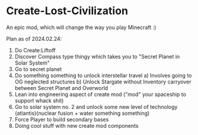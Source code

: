 # Create-Lost-Civilization

An epic mod, which will change the way you play Minecraft :)

Plan as of 2024.02.24:
  1. Do Create:Liftoff
  2. Discover Compass type thingy which takes you to "Secret Planet in Solar System"
  3. Go to secret planet
  4. Do something something to unlock interstellar travel
    a) Involves going to OG neglected structures
    b) Unlock Stargate without Inventory carryover between Secret Planet and Overworld
  5. Lean into engineering aspect of create mod ("mod" your spaceship to support whack shit)
  6. Go to solar system no. 2 and unlock some new level of technology (atlantis)(nuclear fusion + water something something)
  7. Force Player to build secondary bases
  8. Doing cool stuff with new create mod components

